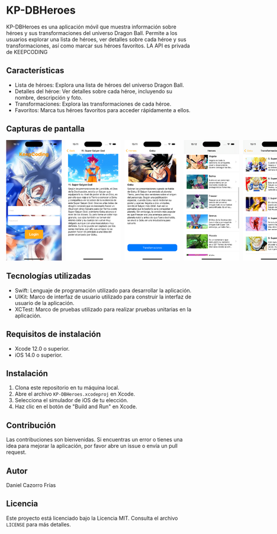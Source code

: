 # KP-DBHeroes

KP-DBHeroes es una aplicación móvil que muestra información sobre héroes y sus transformaciones del universo Dragon Ball. Permite a los usuarios explorar una lista de héroes, ver detalles sobre cada héroe y sus transformaciones, así como marcar sus héroes favoritos.
LA API es privada de KEEPCODING

## Características

- Lista de héroes: Explora una lista de héroes del universo Dragon Ball.
- Detalles del héroe: Ver detalles sobre cada héroe, incluyendo su nombre, descripción y foto.
- Transformaciones: Explora las transformaciones de cada héroe.
- Favoritos: Marca tus héroes favoritos para acceder rápidamente a ellos.

## Capturas de pantalla

<div style="display: flex; justify-content: space-between;">
<img src="screenshots/screenshot1.png" width="150"style="margin-right: 10px;">
<img src="screenshots/screenshot2.png" width="150"style="margin-right: 10px;">
<img src="screenshots/screenshot3.png" width="150"style="margin-right: 10px;">
<img src="screenshots/screenshot4.png" width="150"style="margin-right: 10px;">
<img src="screenshots/screenshot5.png" width="150"style="margin-right: 10px;">
</div>

## Tecnologías utilizadas

- Swift: Lenguaje de programación utilizado para desarrollar la aplicación.
- UIKit: Marco de interfaz de usuario utilizado para construir la interfaz de usuario de la aplicación.
- XCTest: Marco de pruebas utilizado para realizar pruebas unitarias en la aplicación.

## Requisitos de instalación

- Xcode 12.0 o superior.
- iOS 14.0 o superior.

## Instalación

1. Clona este repositorio en tu máquina local.
2. Abre el archivo `KP-DBHeroes.xcodeproj` en Xcode.
3. Selecciona el simulador de iOS de tu elección.
4. Haz clic en el botón de "Build and Run" en Xcode.

## Contribución

Las contribuciones son bienvenidas. Si encuentras un error o tienes una idea para mejorar la aplicación, por favor abre un issue o envía un pull request.

## Autor

Daniel Cazorro Frías

## Licencia

Este proyecto está licenciado bajo la Licencia MIT. Consulta el archivo `LICENSE` para más detalles.
